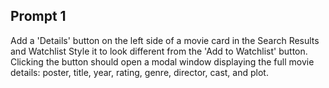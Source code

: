 ## Prompt 1
Add a 'Details' button on the left side of a movie card in the Search Results and Watchlist 
Style it to look different from the 'Add to Watchlist' button.
Clicking the button should open a modal window displaying the full movie details: poster, title, year, rating, genre, director, cast, and plot.